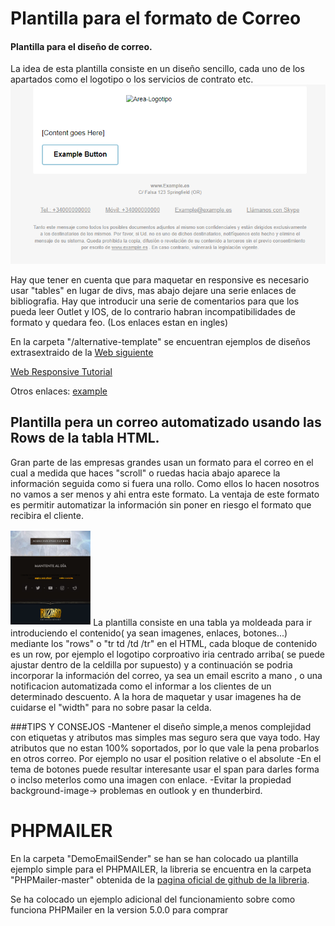 # Plantilla para el formato de Correo #

#### Plantilla para el diseño de correo. ####

La idea de esta plantilla consiste en un diseño sencillo, cada uno de los apartados como el logotipo o los servicios de contrato etc.
![alt text](media/plantilla.PNG "Plantilla")


Hay que tener en cuenta que para maquetar en responsive es necesario usar "tables" en lugar de divs, mas abajo dejare una serie enlaces de bibliografia. Hay que introducir una serie de comentarios para que los pueda leer Outlet y IOS, de lo contrario habran incompatibilidades de formato y quedara feo. (Los enlaces estan en ingles)

En la carpeta "/alternative-template" se encuentran ejemplos de diseños extrasextraido de la [Web siguiente](https://webdesign.tutsplus.com/tutorials/creating-a-future-proof-responsive-email-without-media-queries--cms-23919)


[Web Responsive Tutorial](https://webdesign.tutsplus.com/tutorials/creating-a-future-proof-responsive-email-without-media-queries--cms-23919/ "Web responsive")

Otros enlaces:
[example](https://www.smashingmagazine.com/2017/01/introduction-building-sending-html-email-for-web-developers/ "Guia del web responsive cona algunos enlaces")

## Plantilla pera un correo automatizado usando las Rows de la tabla HTML. ##
Gran parte de las empresas grandes usan un formato para el correo en el cual a medida que haces "scroll" o ruedas hacia abajo aparece la información seguida como si fuera una rollo. Como ellos lo hacen nosotros no vamos a ser menos y ahi entra este formato. La ventaja de este formato es permitir automatizar la información sin poner en riesgo el formato que recibira el cliente.

<img src="media/plantilla-correo-automatizado.PNG" alt="Ejemplo de correo automatizado" style="margin: 2px auto; height:150px">
La plantilla consiste en una tabla ya moldeada para ir introduciendo el contenido( ya sean imagenes, enlaces, botones...) mediante los "rows" o "tr td /td /tr" en el HTML, cada bloque de contenido es un row, por ejemplo el logotipo corproativo iria centrado arriba( se puede ajustar dentro de la celdilla por supuesto) y a continuación se podria incorporar la información del correo, ya sea un email escrito a mano , o una notificacion automatizada como el informar a los clientes de un determinado descuento. A la hora de maquetar y usar imagenes ha de cuidarse el "width" para no sobre pasar la celda. 

###TIPS Y CONSEJOS
-Mantener el diseño simple,a menos complejidad con etiquetas y atributos mas simples mas seguro sera que vaya todo. Hay atributos que no estan 100% soportados, por lo que vale la pena probarlos en otros correo. Por ejemplo no usar el position relative o el absolute
-En el tema de botones puede resultar interesante usar el span para darles forma o inclso meterlos como una imagen con enlace.
-Evitar la propiedad background-image-> problemas en outlook y en thunderbird.

# PHPMAILER #
En la carpeta "DemoEmailSender" se han se han colocado ua plantilla ejemplo simple para el PHPMAILER, la libreria se encuentra en la carpeta "PHPMailer-master" obtenida de la [pagina oficial de github de la libreria](https://github.com/PHPMailer/PHPMailer).

Se ha colocado un ejemplo adicional del funcionamiento sobre como funciona PHPMailer en la version 5.0.0 para comprar 